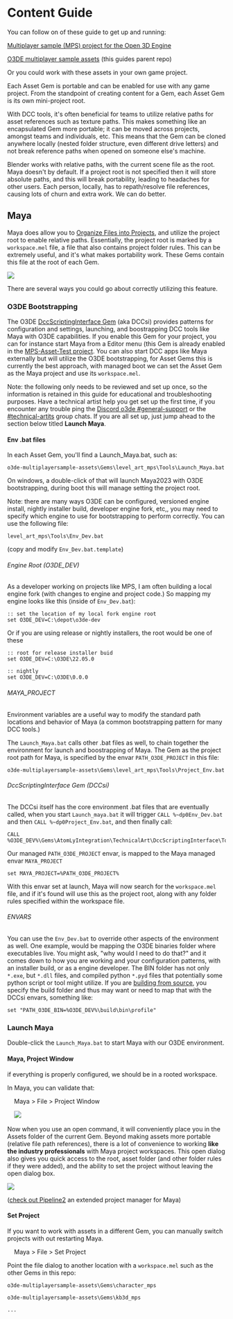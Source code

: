 # Content Guide

You can follow on of these guide to get up and running:

[Multiplayer sample (MPS) project for the Open 3D Engine](https://github.com/o3de/o3de-multiplayersample)

[O3DE multiplayer sample assets](https://github.com/o3de/o3de-multiplayersample-assets) (this guides parent repo)

Or you could work with these assets in your own game project.

Each Asset Gem is portable and can be enabled for use with any game project.  From the standpoint of creating content for a Gem, each Asset Gem is its own mini-project root.

With DCC tools, it's often beneficial for teams to utilize relative paths for asset references such as texture paths.  This makes something like an encapsulated Gem more portable; it can be moved across projects, amongst teams and individuals, etc. This means that the Gem can be cloned anywhere locally (nested folder structure, even different drive letters) and not break reference paths when opened on someone else's machine.

Blender works with relative paths, with the current scene file as the root. Maya doesn't by default. If a project root is not specified then it will store absolute paths, and this will break portability, leading to headaches for other users. Each person, locally, has to repath/resolve file references, causing lots of churn and extra work. We can do better.

## Maya

Maya does allow you to [Organize Files into Projects](https://knowledge.autodesk.com/support/maya/learn-explore/caas/CloudHelp/cloudhelp/2019/ENU/Maya-ManagingScenes/files/GUID-9CE78B5A-7E9F-45E6-AB6D-66795E5656F4-htm.html), and utilize the project root to enable relative paths.  Essentially, the project root is marked by a `workspace.mel` file, a file that also contains project folder rules. This can be extremely useful, and it's what makes portability work.  These Gems contain this file at the root of each Gem.

![](img/2023-01-20-14-24-01-image.png)

There are several ways you could go about correctly utilizing this feature.

### O3DE Bootstrapping

The O3DE [DccScriptingInterface Gem](https://github.com/o3de/o3de/tree/development/Gems/AtomLyIntegration/TechnicalArt/DccScriptingInterface) (aka DCCsi) provides patterns for configuration and settings, launching, and boostrapping DCC tools like Maya with O3DE capabilities.  If you enable this Gem for your project, you can for instance start Maya from a Editor menu (this Gem is already enabled in the [MPS-Asset-Test project](https://github.com/o3de/o3de-multiplayersample-assets/tree/development/Project). You can also start DCC apps like Maya externally but will utilize the O3DE bootstrapping, for Asset Gems this is currently the best approach, with managed boot we can set the Asset Gem as the Maya project and use its `workspace.mel`.

Note: the following only needs to be reviewed and set up once, so the information is retained in this guide for educational and troubleshooting purposes.  Have a technical artist help you get set up the first time, if you encounter any trouble ping the [Discord o3de #general-support](https://discord.com/channels/805939474655346758/869974333009854464) or the [#technical-artits](https://discord.com/channels/805939474655346758/842110573625081876) group chats.  If you are all set up, just jump ahead to the section below titled **Launch Maya**.

#### Env .bat files

In each Asset Gem, you'll find a Launch_Maya.bat, such as:

`o3de-multiplayersample-assets\Gems\level_art_mps\Tools\Launch_Maya.bat`

On windows, a double-click of that will launch Maya2023 with O3DE bootstrapping, during boot this will manage setting the project root.

Note: there are many ways O3DE can be configured, versioned engine install, nightly installer build, developer engine fork, etc,, you may need to specify which engine to use for bootstrapping to perform correctly.  You can use the following file:

`level_art_mps\Tools\Env_Dev.bat`

(copy and modify `Env_Dev.bat.template`)

###### Engine Root (O3DE_DEV)

As a developer working on projects like MPS, I am often building a local engine fork (with changes to engine and project code.) So mapping my engine looks like this (inside of `Env_Dev.bat`):

```batch
:: set the location of my local fork engine root
set O3DE_DEV=C:\depot\o3de-dev
```

Or if you are using release or nightly installers, the root would be one of these

```batch
:: root for release installer buid
set O3DE_DEV=C:\O3DE\22.05.0

:: nightly
set O3DE_DEV=C:\O3DE\0.0.0
```

###### MAYA_PROJECT

Environment variables are a useful way to modify the standard path locations and behavior of Maya (a common bootstrapping pattern for many DCC tools.)

The `Launch_Maya.bat` calls other .bat files as well, to chain together the environment for launch and boostrapping of Maya.  The Gem as the project root path for Maya, is specified by the envar `PATH_O3DE_PROJECT` in this file:

`o3de-multiplayersample-assets\Gems\level_art_mps\Tools\Project_Env.bat`

###### DccScriptingInterface Gem (DCCsi)

The DCCsi itself has the core environment .bat files that are eventually called, when you start `Launch_maya.bat` it will trigger `CALL %~dp0Env_Dev.bat` and then `CALL %~dp0Project_Env.bat`, and then finally call:

```batch
CALL %O3DE_DEV%\Gems\AtomLyIntegration\TechnicalArt\DccScriptingInterface\Tools\Dev\Windows\Env_DCC_Maya.bat
```

Our managed `PATH_O3DE_PROJECT` envar, is mapped to the Maya managed envar `MAYA_PROJECT` 

```batch
set MAYA_PROJECT=%PATH_O3DE_PROJECT%
```

With this envar set at launch, Maya will now search for the `workspace.mel` file, and if it's found will use this as the project root, along with any folder rules specified within the workspace file.

###### ENVARS

You can use the `Env_Dev.bat` to override other aspects of the environment as well.  One example, would be mapping the O3DE binaries folder where executables live.  You might ask, "why would I need to do that?" and it comes down to how you are working and your configuration patterns, with an installer build, or as a engine developer.  The BIN folder has not only `*.exe`, but `*.dll` files, and compiled python `*.pyd` files that potentially some python script or tool might utilize. If you are [building from source](https://github.com/o3de/o3de.org/blob/main/content/docs/user-guide/build/configure-and-build.md), you specify the build folder and thus may want or need to map that with the DCCsi envars, something like:

```batch
set "PATH_O3DE_BIN=%O3DE_DEV%\build\bin\profile"
```

### Launch Maya

Double-click the `Launch_Maya.bat` to start Maya with our O3DE environment.

#### Maya, Project Window

if everything is properly configured, we should be in a rooted workspace.

In Maya, you can validate that:

    Maya > File > Project Window

    ![](img/2023-01-23-15-45-07-image.png)

Now when you use an open command, it will conveniently place you in the Assets folder of the current Gem.  Beyond making assets more portable (relative file path references), there is a lot of convenience to working **like the industry professionals** with Maya project workspaces.  This open dialog also gives you quick access to the root, asset folder (and other folder rules if they were added), and the ability to set the project without leaving the open dialog box.

![](img/2023-01-23-16-23-12-image.png)

([check out Pipeline2](https://liorbenhorin.gumroad.com/l/pipeline2) an extended project manager for Maya)

#### Set Project

If you want to work with assets in a different Gem, you can manually switch projects with out restarting Maya.

    Maya > File > Set Project

Point the file dialog to another location with a `workspace.mel` such as the other Gems in this repo:

`o3de-multiplayersample-assets\Gems\character_mps`

`o3de-multiplayersample-assets\Gems\kb3d_mps`

`...`
